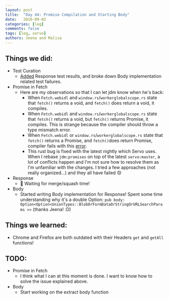 ```yaml
---
layout: post
title:  "Day 44: Promise Compilation and Starting Body"
date:   2016-09-02
categories: [log]
comments: false
tags: [log, servo]
authors: Jeena and Malisa
---
```


## Things we did:
- Test Curation
    - [Added](https://github.com/servo/servo/issues/11894#issuecomment-244184468) Response test results, and broke down Body implementation related test failures.
- Promise in Fetch
    - Here are my observations so that I can let jdm know when he's back:
        - When `Fetch.webidl` and `window.rs`/`workerglobalscope.rs` state that `fetch()` returns a void, and `fetch()` does return a void, it compiles.
        - When `Fetch.webidl` and `window.rs`/`workerglobalscope.rs` state that `fetch()` returns a void, but `fetch()` returns Promise, it compiles. This is strange because the compiler should throw a type mismatch error.
        - When `Fetch.webidl` or `window.rs`/`workerglobalscope.rs` state that `fetch()` returns a Promise, and `fetch()`does return Promise, compiler fails with this [error](https://github.com/rust-lang/rust/issues/36092).
        - This rust bug is fixed with the latest nightly which Servo uses. When I rebase `jdm:promises` on top of the latest `servo:master`, a lot of conflicts happen and I'm not sure how to resolve them as I'm unfamiliar with the changes. I tried a few approaches (not really organized…) and they all have failed :disappointed:
- Response
    - :baby_chick: Waiting for merge/squash time!
- Body
    - Started writing Body implementation for Response! Spent some time understanding why it's a double Option: `pub body: Option<Option<UnionTypes::BlobOrFormDataOrStringOrURLSearchParams >>` (thanks Jeena! :D)

## Things we learned:
- Chrome and Firefox are both outdated with their Headers `get` and `getAll` functions!

## TODO:
- Promise in Fetch
    - I think what I can at this moment is done. I want to know how to solve the issue explained above.
- Body
    - Start working on the extract body function
